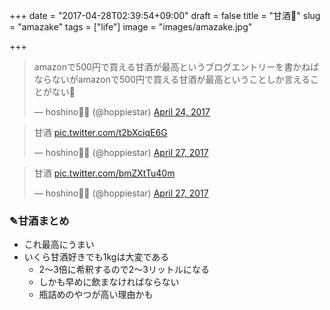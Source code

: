 +++
date = "2017-04-28T02:39:54+09:00"
draft = false
title = "甘酒🍶"
slug = "amazake"
tags = ["life"]
image = "images/amazake.jpg"

+++

<!--more-->

<blockquote class="twitter-tweet" data-lang="en"><p lang="ja" dir="ltr">amazonで500円で買える甘酒が最高というブログエントリーを書かねばならないがamazonで500円で買える甘酒が最高ということしか言えることがない🍶</p>&mdash; hoshino🌴🌾 (@hoppiestar) <a href="https://twitter.com/hoppiestar/status/856488582839652353">April 24, 2017</a></blockquote>
<script async src="//platform.twitter.com/widgets.js" charset="utf-8"></script>

<blockquote class="twitter-tweet" data-lang="en"><p lang="ja" dir="ltr">甘酒 <a href="https://t.co/t2bXciqE6G">pic.twitter.com/t2bXciqE6G</a></p>&mdash; hoshino🌴🌾 (@hoppiestar) <a href="https://twitter.com/hoppiestar/status/857443909269544961">April 27, 2017</a></blockquote>
<script async src="//platform.twitter.com/widgets.js" charset="utf-8"></script>

<blockquote class="twitter-tweet" data-lang="en"><p lang="ja" dir="ltr">甘酒 <a href="https://t.co/bmZXtTu40m">pic.twitter.com/bmZXtTu40m</a></p>&mdash; hoshino🌴🌾 (@hoppiestar) <a href="https://twitter.com/hoppiestar/status/857443989368197120">April 27, 2017</a></blockquote>
<script async src="//platform.twitter.com/widgets.js" charset="utf-8"></script>

### ✎甘酒まとめ

* これ最高にうまい
* いくら甘酒好きでも1kgは大変である
  * 2〜3倍に希釈するので2〜3リットルになる
  * しかも早めに飲まなければならない
  * 瓶詰めのやつが高い理由かも
